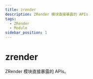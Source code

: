 ```yaml
---
title: zrender
description: ZRender 模块直接暴露的 APIs
tags:
  - ZRender
  - Module
sidebar_position: 1
---
```


# zrender

ZRender 模块直接暴露的 APIs。

